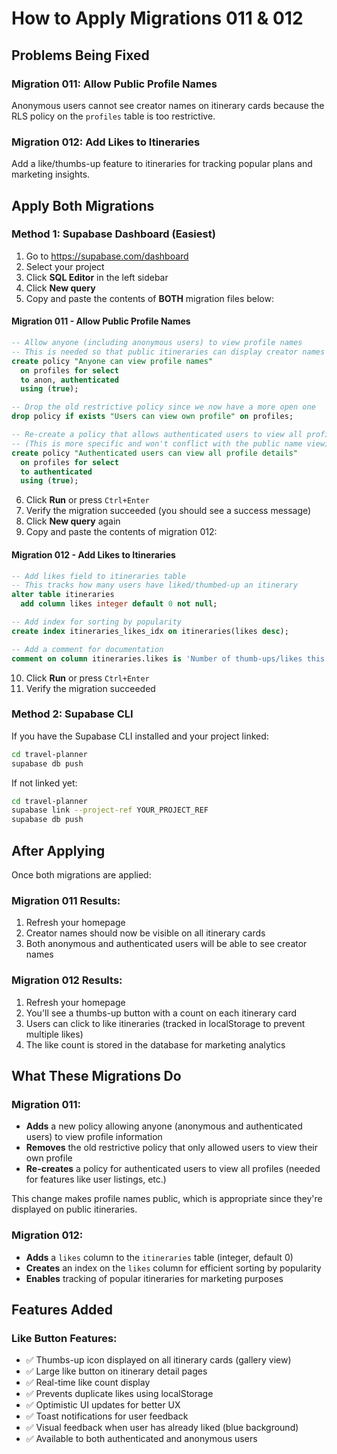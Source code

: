 # How to Apply Migrations 011 & 012

## Problems Being Fixed

### Migration 011: Allow Public Profile Names
Anonymous users cannot see creator names on itinerary cards because the RLS policy on the `profiles` table is too restrictive.

### Migration 012: Add Likes to Itineraries
Add a like/thumbs-up feature to itineraries for tracking popular plans and marketing insights.

## Apply Both Migrations

### Method 1: Supabase Dashboard (Easiest)

1. Go to https://supabase.com/dashboard
2. Select your project
3. Click **SQL Editor** in the left sidebar
4. Click **New query**
5. Copy and paste the contents of **BOTH** migration files below:

#### Migration 011 - Allow Public Profile Names

```sql
-- Allow anyone (including anonymous users) to view profile names
-- This is needed so that public itineraries can display creator names
create policy "Anyone can view profile names"
  on profiles for select
  to anon, authenticated
  using (true);

-- Drop the old restrictive policy since we now have a more open one
drop policy if exists "Users can view own profile" on profiles;

-- Re-create a policy that allows authenticated users to view all profile details
-- (This is more specific and won't conflict with the public name viewing policy)
create policy "Authenticated users can view all profile details"
  on profiles for select
  to authenticated
  using (true);
```

6. Click **Run** or press `Ctrl+Enter`
7. Verify the migration succeeded (you should see a success message)
8. Click **New query** again
9. Copy and paste the contents of migration 012:

#### Migration 012 - Add Likes to Itineraries

```sql
-- Add likes field to itineraries table
-- This tracks how many users have liked/thumbed-up an itinerary
alter table itineraries
  add column likes integer default 0 not null;

-- Add index for sorting by popularity
create index itineraries_likes_idx on itineraries(likes desc);

-- Add a comment for documentation
comment on column itineraries.likes is 'Number of thumb-ups/likes this itinerary has received';
```

10. Click **Run** or press `Ctrl+Enter`
11. Verify the migration succeeded

### Method 2: Supabase CLI

If you have the Supabase CLI installed and your project linked:

```bash
cd travel-planner
supabase db push
```

If not linked yet:

```bash
cd travel-planner
supabase link --project-ref YOUR_PROJECT_REF
supabase db push
```

## After Applying

Once both migrations are applied:

### Migration 011 Results:
1. Refresh your homepage
2. Creator names should now be visible on all itinerary cards
3. Both anonymous and authenticated users will be able to see creator names

### Migration 012 Results:
1. Refresh your homepage
2. You'll see a thumbs-up button with a count on each itinerary card
3. Users can click to like itineraries (tracked in localStorage to prevent multiple likes)
4. The like count is stored in the database for marketing analytics

## What These Migrations Do

### Migration 011:
- **Adds** a new policy allowing anyone (anonymous and authenticated users) to view profile information
- **Removes** the old restrictive policy that only allowed users to view their own profile
- **Re-creates** a policy for authenticated users to view all profiles (needed for features like user listings, etc.)

This change makes profile names public, which is appropriate since they're displayed on public itineraries.

### Migration 012:
- **Adds** a `likes` column to the `itineraries` table (integer, default 0)
- **Creates** an index on the `likes` column for efficient sorting by popularity
- **Enables** tracking of popular itineraries for marketing purposes

## Features Added

### Like Button Features:
- ✅ Thumbs-up icon displayed on all itinerary cards (gallery view)
- ✅ Large like button on itinerary detail pages
- ✅ Real-time like count display
- ✅ Prevents duplicate likes using localStorage
- ✅ Optimistic UI updates for better UX
- ✅ Toast notifications for user feedback
- ✅ Visual feedback when user has already liked (blue background)
- ✅ Available to both authenticated and anonymous users

